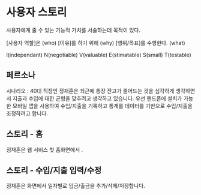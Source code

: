 # 사용자 스토리

사용자에게 줄 수 있는 기능적 가치를 서술하는데 목적이 있다.

\[사용자 역할\]은 (who)
\[이유\]를 하기 위해 (why)
\[행위/목표\]를 수행한다. (what)

I(independant)
N(negotiable)
V(valuable)
E(stimatable)
S(small)
T(testable)

## 페르소나

시나리오 : 40대 직장인 정재훈은 최근에 통장 잔고가 줄어드는 것을 심각하게 생각하면서 지출과 수입에 대한 균형을 맞추려고 생각하고 있습니다. 우선 핸드폰에 설치가 가능한 모바일 앱을 사용하여 수입/지출을 기록하고 통계를 데이터를 기반으로 수입/지출을 조정하려고 합니다.

## 스토리 - 홈

정재훈은 웹 서비스 첫 홈화면에서 .

## 스토리 - 수입/지출 입력/수정

정재훈은 화면에서 일자별로 입금/출금을 추가/삭제/저장합니다.
